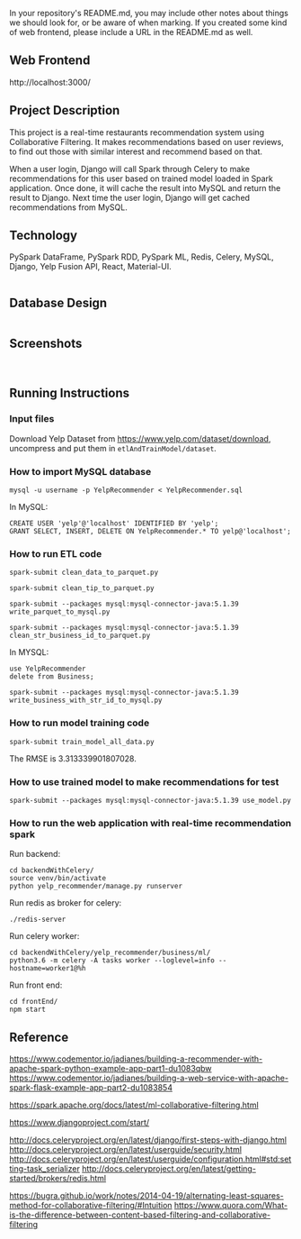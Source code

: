 In your repository's README.md, you may include other notes about things we should look for, or be aware of when marking. If you created some kind of web frontend, please include a URL in the README.md as well.

## Web Frontend

http://localhost:3000/

## Project Description

This project is a real-time restaurants recommendation system using Collaborative Filtering. It makes recommendations based on user reviews, to find out those with similar interest and recommend based on that.

When a user login, Django will call Spark through Celery to make recommendations for this user based on trained model loaded in Spark application. Once done, it will cache the result into MySQL and return the result to Django. Next time the user login, Django will get cached recommendations from MySQL.

## Technology

PySpark DataFrame, PySpark RDD, PySpark ML, Redis, Celery, MySQL, Django, Yelp Fusion API, React, Material-UI.

<img src="./images/architecture.jpg" alt="">

## Database Design

<img src="./images/database.png" alt="">

## Screenshots

<img src="./images/front-end-1.png" alt="">
<img src="./images/front-end-2.png" alt="">
<img src="./images/front-end-3.png" alt="">
<img src="./images/front-end-4.png" alt="">
<img src="./images/front-end-5.png" alt="">

## Running Instructions

### Input files

Download Yelp Dataset from https://www.yelp.com/dataset/download, uncompress and put them in `etlAndTrainModel/dataset`.


### How to import MySQL database

```
mysql -u username -p YelpRecommender < YelpRecommender.sql
```

In MySQL:

```
CREATE USER 'yelp'@'localhost' IDENTIFIED BY 'yelp';
GRANT SELECT, INSERT, DELETE ON YelpRecommender.* TO yelp@'localhost';
```


### How to run ETL code

```
spark-submit clean_data_to_parquet.py

spark-submit clean_tip_to_parquet.py

spark-submit --packages mysql:mysql-connector-java:5.1.39 write_parquet_to_mysql.py

spark-submit --packages mysql:mysql-connector-java:5.1.39 clean_str_business_id_to_parquet.py
```

In MYSQL: 

```
use YelpRecommender
delete from Business;
```

```
spark-submit --packages mysql:mysql-connector-java:5.1.39 write_business_with_str_id_to_mysql.py
```

### How to run model training code

```
spark-submit train_model_all_data.py
```

The RMSE is 3.313339901807028.

### How to use trained model to make recommendations for test

```
spark-submit --packages mysql:mysql-connector-java:5.1.39 use_model.py
```

### How to run the web application with real-time recommendation spark

Run backend:

```
cd backendWithCelery/
source venv/bin/activate
python yelp_recommender/manage.py runserver
```

Run redis as broker for celery:

```
./redis-server
```

Run celery worker:

```
cd backendWithCelery/yelp_recommender/business/ml/
python3.6 -m celery -A tasks worker --loglevel=info --hostname=worker1@%h
```

Run front end:

```
cd frontEnd/
npm start
```

## Reference

https://www.codementor.io/jadianes/building-a-recommender-with-apache-spark-python-example-app-part1-du1083qbw
https://www.codementor.io/jadianes/building-a-web-service-with-apache-spark-flask-example-app-part2-du1083854

https://spark.apache.org/docs/latest/ml-collaborative-filtering.html

https://www.djangoproject.com/start/

http://docs.celeryproject.org/en/latest/django/first-steps-with-django.html
http://docs.celeryproject.org/en/latest/userguide/security.html
http://docs.celeryproject.org/en/latest/userguide/configuration.html#std:setting-task_serializer
http://docs.celeryproject.org/en/latest/getting-started/brokers/redis.html

https://bugra.github.io/work/notes/2014-04-19/alternating-least-squares-method-for-collaborative-filtering/#Intuition
https://www.quora.com/What-is-the-difference-between-content-based-filtering-and-collaborative-filtering
